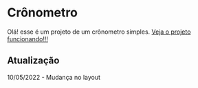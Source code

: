# Crônometro
Olá! esse é um projeto de um crônometro simples.
<a href="https://bulovask.github.io/cronometro/">Veja o projeto funcionando!!!</a>

## Atualização
10/05/2022 - Mudança no layout
